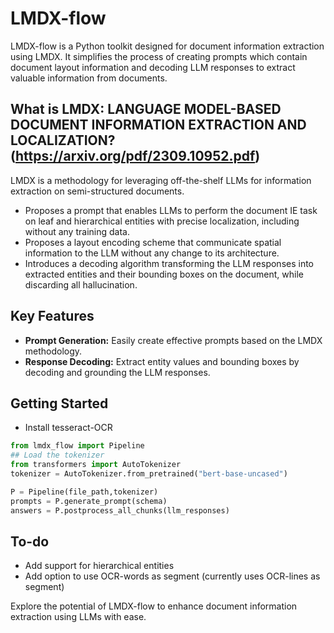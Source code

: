 # LMDX-flow

LMDX-flow is a Python toolkit designed for document information extraction using LMDX. 
It simplifies the process of creating prompts which contain document layout information and decoding LLM responses to extract valuable information from documents.

## What is LMDX: LANGUAGE MODEL-BASED DOCUMENT INFORMATION EXTRACTION AND LOCALIZATION?(https://arxiv.org/pdf/2309.10952.pdf)

LMDX is a methodology for leveraging off-the-shelf LLMs for information extraction on
semi-structured documents. 
- Proposes a prompt that enables LLMs to perform the document IE task on leaf and
hierarchical entities with precise localization, including without any training data.
- Proposes a layout encoding scheme that communicate spatial information to the
LLM without any change to its architecture.
- Introduces a decoding algorithm transforming the LLM responses into extracted entities
and their bounding boxes on the document, while discarding all hallucination.


## Key Features

- **Prompt Generation:** Easily create effective prompts based on the LMDX methodology.
- **Response Decoding:** Extract entity values and bounding boxes by decoding and grounding the LLM responses.

## Getting Started

- Install tesseract-OCR

```python
from lmdx_flow import Pipeline
## Load the tokenizer
from transformers import AutoTokenizer
tokenizer = AutoTokenizer.from_pretrained("bert-base-uncased")

P = Pipeline(file_path,tokenizer)
prompts = P.generate_prompt(schema)
answers = P.postprocess_all_chunks(llm_responses)
```

## To-do

- Add support for hierarchical entities
- Add option to use OCR-words as segment (currently uses OCR-lines as segment)


Explore the potential of LMDX-flow to enhance document information extraction using LLMs with ease.

